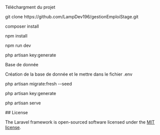 <p>Téléchargment du projet</p>
<p>git clone https://github.com/LampDev196/gestionEmploiStage.git</p>
<p>composer install</p>
<p>npm install</p>
<p>npm run dev</p>
<p>php artisan key:generate</p>
<p>Base de donnée</p>
<p>Création de la base de donnée et le mettre dans le fichier .env</p>
<p>php artisan migrate:fresh --seed</p>
<p>php artisan key:generate</p>
<p>php artisan serve</p>
## License

The Laravel framework is open-sourced software licensed under the [MIT license](https://opensource.org/licenses/MIT).
